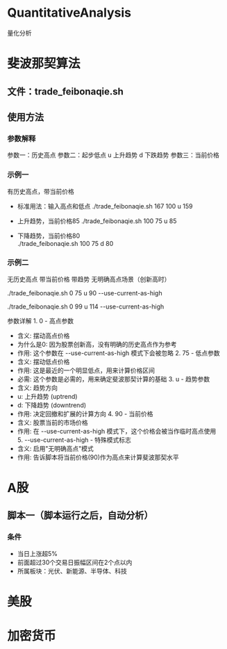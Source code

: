 # QuantitativeAnalysis
量化分析

# 斐波那契算法
## 文件：trade_feibonaqie.sh
## 使用方法
### 参数解释
参数一：历史高点
参数二：起步低点
u 上升趋势
d 下跌趋势
参数三：当前价格

### 示例一
有历史高点，带当前价格
- 标准用法：输入高点和低点
./trade_feibonaqie.sh 167 100 u 159 

- 上升趋势，当前价格85
./trade_feibonaqie.sh 100 75 u 85

- 下降趋势，当前价格80  
./trade_feibonaqie.sh 100 75 d 80

### 示例二
无历史高点 带当前价格 带趋势
无明确高点场景（创新高时）

./trade_feibonaqie.sh 0 75 u 90 --use-current-as-high

./trade_feibonaqie.sh 0 99 u 114 --use-current-as-high

参数详解
1. 0 - 高点参数
* 含义: 摆动高点价格
* 为什么是0: 因为股票创新高，没有明确的历史高点作为参考
* 作用: 这个参数在 --use-current-as-high 模式下会被忽略
2. 75 - 低点参数
* 含义: 摆动低点价格
* 作用: 这是最近的一个明显低点，用来计算价格区间
* 必需: 这个参数是必需的，用来确定斐波那契计算的基础
3. u - 趋势参数
* 含义: 趋势方向
* u: 上升趋势 (uptrend)
* d: 下降趋势 (downtrend)
* 作用: 决定回撤和扩展的计算方向
4. 90 - 当前价格
* 含义: 股票当前的市场价格
* 作用: 在 --use-current-as-high 模式下，这个价格会被当作临时高点使用
5. --use-current-as-high - 特殊模式标志
* 含义: 启用"无明确高点"模式
* 作用: 告诉脚本将当前价格(90)作为高点来计算斐波那契水平

# A股
## 脚本一（脚本运行之后，自动分析）
### 条件
- 当日上涨超5%
- 前面超过30个交易日振幅区间在2个点以内
- 所属板块：光伏、新能源、半导体、科技

# 美股
# 加密货币
